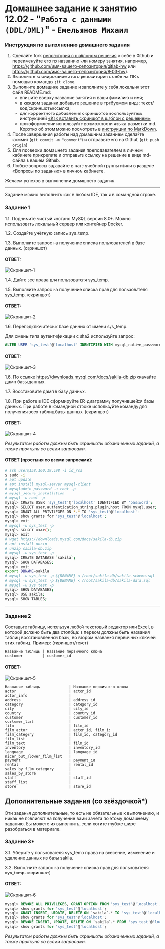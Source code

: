 # Домашнее задание к занятию 12.02 - "`Работа с данными (DDL/DML)`" - `Емельянов Михаил`

### Инструкция по выполнению домашнего задания

1. Сделайте fork [репозитория c шаблоном решения](https://github.com/netology-code/sys-pattern-homework) к себе в Github и переименуйте его по названию или номеру занятия, например, https://github.com/имя-вашего-репозитория/gitlab-hw или https://github.com/имя-вашего-репозитория/8-03-hw).
2. Выполните клонирование этого репозитория к себе на ПК с помощью команды `git clone`.
3. Выполните домашнее задание и заполните у себя локально этот файл README.md:
   - впишите вверху название занятия и ваши фамилию и имя;
   - в каждом задании добавьте решение в требуемом виде: текст/код/скриншоты/ссылка;
   - для корректного добавления скриншотов воспользуйтесь инструкцией [«Как вставить скриншот в шаблон с решением»](https://github.com/netology-code/sys-pattern-homework/blob/main/screen-instruction.md);
   - при оформлении используйте возможности языка разметки md. Коротко об этом можно посмотреть в [инструкции по MarkDown](https://github.com/netology-code/sys-pattern-homework/blob/main/md-instruction.md).
4. После завершения работы над домашним заданием сделайте коммит (`git commit -m "comment"`) и отправьте его на Github (`git push origin`).
5. Для проверки домашнего задания преподавателем в личном кабинете прикрепите и отправьте ссылку на решение в виде md-файла в вашем Github.
6. Любые вопросы задавайте в чате учебной группы и/или в разделе «Вопросы по заданию» в личном кабинете.

Желаем успехов в выполнении домашнего задания.

---

Задание можно выполнить как в любом IDE, так и в командной строке.

### Задание 1
1.1. Поднимите чистый инстанс MySQL версии 8.0+. Можно использовать локальный сервер или контейнер Docker.

1.2. Создайте учётную запись sys_temp. 

1.3. Выполните запрос на получение списка пользователей в базе данных. (скриншот)

#### ОТВЕТ:
![Скриншот-1](https://github.com/Monooks/12-02_NetoHW/blob/main/img/12.02_1.png)

1.4. Дайте все права для пользователя sys_temp. 

1.5. Выполните запрос на получение списка прав для пользователя sys_temp. (скриншот)

#### ОТВЕТ:
![Скриншот-2](https://github.com/Monooks/12-02_NetoHW/blob/main/img/12.02_2.png)

1.6. Переподключитесь к базе данных от имени sys_temp.

Для смены типа аутентификации с sha2 используйте запрос: 
```sql
ALTER USER 'sys_test'@'localhost' IDENTIFIED WITH mysql_native_password BY 'password';
```
#### ОТВЕТ:
![Скриншот-3](https://github.com/Monooks/12-02_NetoHW/blob/main/img/12.02_3.png)

1.6. По ссылке https://downloads.mysql.com/docs/sakila-db.zip скачайте дамп базы данных.

1.7. Восстановите дамп в базу данных.

1.8. При работе в IDE сформируйте ER-диаграмму получившейся базы данных. При работе в командной строке используйте команду для получения всех таблиц базы данных. (скриншот)

#### ОТВЕТ:
![Скриншот-4](https://github.com/Monooks/12-02_NetoHW/blob/main/img/12.02_4.png)

*Результатом работы должны быть скриншоты обозначенных заданий, а также простыня со всеми запросами.*

#### ОТВЕТ (простыня со всеми запросами):
```bash
# ssh user@158.160.19.198 -i id_rsa
$ sudo -i
# apt update
# apt install mysql-server mysql-client
# mysqladmin password -u root -p
# mysql_secure_installation
# mysql -u root -p
mysql> CREATE USER 'sys_test'@'localhost' IDENTIFIED BY 'password';
mysql> SELECT user,authentication_string,plugin,host FROM mysql.user;
mysql> GRANT ALL PRIVILEGES ON *.* TO 'sys_test'@'localhost';
mysql> show grants for 'sys_test'@'localhost';
mysql> exit
# mysql -u sys_test -p
mysql> SELECT user();
mysql> exit
# wget https://downloads.mysql.com/docs/sakila-db.zip
# apt install unzip
# unzip sakila-db.zip
# mysql -u sys_test -p
mysql> CREATE DATABASE `sakila`;
mysql> SHOW DATABASES;
mysql> exit
export DBNAME=sakila
# mysql -u sys_test -p ${DBNAME} < /root/sakila-db/sakila-schema.sql
# mysql -u sys_test -p ${DBNAME} < /root/sakila-db/sakila-data.sql
# mysql -u sys_test -p
mysql> SHOW DATABASES;
mysql> USE sakila;
mysql> SHOW TABLES;

```

---
### Задание 2
Составьте таблицу, используя любой текстовый редактор или Excel, в которой должно быть два столбца: в первом должны быть названия таблиц восстановленной базы, во втором названия первичных ключей этих таблиц. Пример: (скриншот/текст)
```
Название таблицы | Название первичного ключа
customer         | customer_id
```

#### ОТВЕТ:
![Скриншот-5](https://github.com/Monooks/12-02_NetoHW/blob/main/img/12.02_5.png)
```
Название таблицы             | Название первичного ключа
actor                        | actor_id
actor_info                   | 
address                      | address_id
category                     | category_id
city                         | city_id
country                      | country_id
customer                     | customer_id
customer_list                | 
film                         | film_id
film_actor                   | actor_id, film_id
film_category                | film_id, category_id
film_list                    | 
film_text                    | film_id
inventory                    | inventory_id
language                     | language_id
nicer_but_slower_film_list   | 
payment                      | payment_id
rental                       | rental_id
sales_by_film_category       | 
sales_by_store               | 
staff                        | staff_id
staff_list                   | 
store                        | store_id
```

## Дополнительные задания (со звёздочкой*)
Эти задания дополнительные, то есть не обязательные к выполнению, и никак не повлияют на получение вами зачёта по этому домашнему заданию. Вы можете их выполнить, если хотите глубже шире разобраться в материале.

### Задание 3*
3.1. Уберите у пользователя sys_temp права на внесение, изменение и удаление данных из базы sakila.

3.2. Выполните запрос на получение списка прав для пользователя sys_temp. (скриншот)

#### ОТВЕТ:
![Скриншот-6](https://github.com/Monooks/12-02_NetoHW/blob/main/img/12.02_6.png)

```sql
mysql> REVOKE ALL PRIVILEGES, GRANT OPTION FROM 'sys_test'@'localhost';
mysql> show grants for 'sys_test'@'localhost';
mysql> GRANT INSERT, UPDATE, DELETE ON `sakila`.* TO 'sys_test'@'localhost';
mysql> show grants for 'sys_test'@'localhost';
mysql> REVOKE INSERT, UPDATE, DELETE ON `sakila`.* FROM 'sys_test'@'localhost';
mysql> show grants for 'sys_test'@'localhost';
```

*Результатом работы должны быть скриншоты обозначенных заданий, а также простыня со всеми запросами.*
